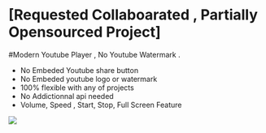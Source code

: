 # [Requested Collaboarated , Partially Opensourced Project] 
#Modern Youtube Player , No Youtube Watermark . 
<ul><li>No Embeded Youtube share button </li><li> No Embeded youtube logo or watermark </li><li> 100% flexible with any of projects</li><li> No Addictionnal api needed </li><li> Volume, Speed , Start, Stop, Full Screen Feature </li></ul>
<img src='https://github.com/onlycoder000/modern-youtube-player-for-website/raw/main/player.png'>
